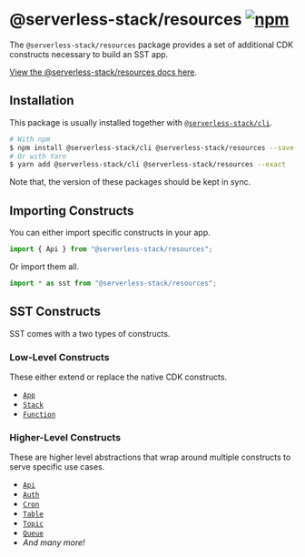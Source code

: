 # @serverless-stack/resources [![npm](https://img.shields.io/npm/v/@serverless-stack/resources.svg?style=flat-square)](https://www.npmjs.com/package/@serverless-stack/resources)

The `@serverless-stack/resources` package provides a set of additional CDK constructs necessary to build an SST app.

[View the @serverless-stack/resources docs here](https://docs.serverless-stack.com/packages/resources).

## Installation

This package is usually installed together with [`@serverless-stack/cli`](https://www.npmjs.com/package/@serverless-stack/cli).

```bash
# With npm
$ npm install @serverless-stack/cli @serverless-stack/resources --save-exact
# Or with Yarn
$ yarn add @serverless-stack/cli @serverless-stack/resources --exact
```

Note that, the version of these packages should be kept in sync.

## Importing Constructs

You can either import specific constructs in your app.

```js
import { Api } from "@serverless-stack/resources";
```

Or import them all.

```js
import * as sst from "@serverless-stack/resources";
```

## SST Constructs

SST comes with a two types of constructs.

### Low-Level Constructs

These either extend or replace the native CDK constructs.

- [`App`](https://docs.serverless-stack.com/constructs/App)
- [`Stack`](https://docs.serverless-stack.com/constructs/Stack)
- [`Function`](https://docs.serverless-stack.com/constructs/Function)

### Higher-Level Constructs

These are higher level abstractions that wrap around multiple constructs to serve specific use cases.

- [`Api`](https://docs.serverless-stack.com/constructs/Api)
- [`Auth`](https://docs.serverless-stack.com/constructs/Auth)
- [`Cron`](https://docs.serverless-stack.com/constructs/Cron)
- [`Table`](https://docs.serverless-stack.com/constructs/Table)
- [`Topic`](https://docs.serverless-stack.com/constructs/Topic)
- [`Queue`](https://docs.serverless-stack.com/constructs/Queue)
- _And many more!_
